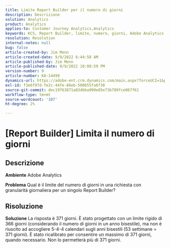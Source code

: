 ```yaml
---
title: Limite Report Builder per il numero di giorni
description: Descrizione
solution: Analytics
product: Analytics
applies-to: Customer Journey Analytics,Analytics
keywords: KCS, Report Builder, limite, numero, giorni, Adobe Analytics
resolution: Resolution
internal-notes: null
bug: false
article-created-by: Jim Menn
article-created-date: 9/9/2022 6:44:58 AM
article-published-by: Jim Menn
article-published-date: 9/9/2022 10:08:59 PM
version-number: 9
article-number: KA-14499
dynamics-url: https://adobe-ent.crm.dynamics.com/main.aspx?forceUCI=1&pagetype=entityrecord&etn=knowledgearticle&id=fcd64fe9-0a30-ed11-9db1-0022480866ad
exl-id: f3e6f97d-fe2c-44fe-86eb-500655fa6f38
source-git-commit: dec19763871a83dbba990e85e73b789fce067f61
workflow-type: tm+mt
source-wordcount: '107'
ht-degree: 2%

---
```


# [Report Builder] Limita il numero di giorni

## Descrizione


<b>Ambiente</b>
Adobe Analytics

<b>Problema</b>
Qual è il limite del numero di giorni in una richiesta con granularità giornaliera per un singolo Report Builder?


## Risoluzione


<b>Soluzione</b>
La risposta è 371 giorni.
È stato progettato con un limite rigido di 366 giorni (considerando il numero di giorni in un anno bisestile), ma non è riuscito ad accogliere 5-4-4 calendari sugli anni bisestili (53 settimane = 371 giorni).
È stato ricalibrato per consentire un massimo di 371 giorni, quando necessario.
Non lo permetterà più di 371 giorni.
